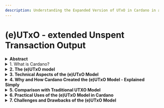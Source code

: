 ```yaml
---
description: Understanding the Expanded Version of UTxO in Cardano in a Simple Way
---
```


# (e)UTxO - extended Unspent Transaction Output

<details>

<summary><strong>Abstract</strong></summary>

{% hint style="success" %}
The (e)UTxO (Extended Unspent Transaction Output) model in Cardano enhances the traditional UTxO system by allowing more complex transactions, such as smart contracts. Unlike the basic UTxO model, which tracks the movement of assets as simple outputs from transactions, (e)UTxO can carry additional data (datum) and scripts, enabling the execution of smart contracts and supporting multi-assets. This model maintains the benefits of UTxO, such as security and transparency, while adding flexibility for developers to create more sophisticated applications on the Cardano blockchain.
{% endhint %}

</details>

<details>

<summary>1. What is Cardano?</summary>

{% hint style="info" %}
Cardano is a blockchain that focuses on being secure and flexible. It was made using science and research. Its main goals are to be sustainable, work reliably, and be clear about how it works. Cardano is open to everyone and wants to help people worldwide, especially those without bank services. It uses a special computer language to make sure it is very secure. Cardano is also creating a system for smart contracts, which are agreements that work automatically, to support new kinds of apps and to keep improving over time.
{% endhint %}

### 1.1 Cardano's ADA

Digital currency: ADA is Cardano's digital money. Like other digital currencies, you can buy, sell, and exchange ADA. It serves as a way to keep value and helps with fast, cheap money transfers, similar to other digital currencies.

Fuel for operations: ADA is needed to run things on Cardano's network. For example, to use a smart contract on Cardano, you pay with ADA. This use of ADA as 'fuel' helps keep the network running by encouraging those involved to process transactions and confirm blocks.

### 1.2 Cardano’s Vision

Bringing change: Cardano wants to make a difference in the real world. Its aim is to give financial services to those who don't have bank accounts, make voting more secure, and develop ways for people to safely keep their personal information.

### 1.3 The Community and Governance

Decentralization: Cardano aims for no single person or group to control it. It does this through a special way of making decisions, where people who own ADA can help decide its future. An important part of this are ADA staking pools, which help spread out the power of managing transactions and creating new blocks, so no one person or group is in charge. There are over 3,000 of these pools helping to keep Cardano running smoothly and securely. Please see our article "How to participate in Blockchain Governance " to learn more about governance and decentralized decision making.

Open participation: Anyone with ADA can help make decisions for Cardano. This means everyone has a chance to share their opinion. ADA owners can vote on changes or offer their ADA to a staking pool, or even start their own pool. This is not just for earning rewards but also plays a big role in how Cardano is run, as it affects which pools get to create blocks and have a say in the network.

Understanding ADA staking pools in Cardano shows us the blockchain is about building a fair digital world for all, not just technology. With many staking pools and chances for ADA owners to join, Cardano shows its dedication to shared control and people-powered governance. For more about staking, see "How staking works"

</details>

<details>

<summary><strong>2. The (e)UTxO model</strong></summary>

#### 2.1 What is the (e)UTxO Model?

The (e)UTxO model in Cardano, inspired by Bitcoin's reliable UTxO system which has worked well for over a decade, introduces improvements. It keeps Bitcoins strengths in handling transactions securely and efficiently but adds the ability to include more data in transactions, like smart contracts. This makes Cardano's blockchain more versatile, allowing for complex transactions and applications, while maintaining high security and performance standards.

The model also offers flexibility in transaction conditions, expanding the types of applications that can be developed on Cardano, especially those needing detailed transaction logic.

#### 2.2 Why is (e)UTxO Important?

* More than just storing money In Cardano, the (e)UTxO model doesn't just keep track of how much digital currency someone has. It also stores rules about how that money can be spent. This is especially useful for things like smart contracts.
* Security and efficiency The (e)UTxO model stands out for its security, ensuring transactions comply with set rules, and efficiency, by processing multiple transactions simultaneously. Moreover, its underlying UTxO mode has a proven track record as the longest tested account model as it is utilized by Bitcoin for over a decade without issues.
* Determinism Determinism in handling transactions and scripts means everything is predictable. This ensures a user knows in advance how their transaction will affect the blockchains state, avoiding surprises like failed script validations, unexpected fees or unanticipated changes in the ledger or script states.

</details>

<details>

<summary><strong>3. Technical Aspects of the (e)UTxO Model</strong></summary>

Cardano employs the extended Unspent Transaction Output ((e)UTxO) accounting framework, which is distinct from Ethereums account-based system. In the Ethereum model, each user maintains an account that holds a balance. As funds are transferred between accounts, these balances are accordingly adjusted.

<figure><img src="../../../.gitbook/assets/image.png" alt=""><figcaption><p><strong>EUtxO Model vs Account Model</strong> <br>(<a href="https://global.discourse-cdn.com/business4/uploads/cardano/optimized/3X/2/0/206e4f51eb92a1bf3534247e18b378f40495f213_2_1000x562.jpeg">https://global.discourse-cdn.com/business4/uploads/cardano/optimized/3X/2/0/206e4f51eb92a1bf3534247e18b378f40495f213_2_1000x562.jpeg</a>)</p></figcaption></figure>

* Transaction outputs as piggy banks: Imagine every transaction on Cardano creates a virtual piggy bank. Each piggy bank has a certain amount of Cardano's currency, ADA, and rules about how that ADA can be spent.
* "Extended" part: The 'Extended' in (e)UTxO means that these piggy banks can hold more than just ADA; they can also contain special instructions or conditions. This is like having a piggy bank that not only holds coins but also has a note attached saying under what conditions the coins can be used.

The "e" in (e)UTxO signifies "extended," enhancing the Unspent Transaction Output (UTxO) model. Unlike UTxO smart contracts, which only engage with direct requests to verify a transaction, the (e)UTxO model in Cardano offers advancements beyond this basic functionality.

<figure><img src="../../../.gitbook/assets/image (1).png" alt=""><figcaption><p><strong>EUtxO vs UTxO Model</strong> <br>(<a href="https://global.discourse-cdn.com/business4/uploads/cardano/optimized/3X/a/9/a9af3c665177df48ab5ed3b249b466db82dc59b7_2_1000x562.jpeg">https://global.discourse-cdn.com/business4/uploads/cardano/optimized/3X/a/9/a9af3c665177df48ab5ed3b249b466db82dc59b7_2_1000x562.jpeg</a></p></figcaption></figure>

#### 3.1 The (e)UTxO model integrates the following transaction mechanisms:

<figure><img src="../../../.gitbook/assets/image (2).png" alt=""><figcaption><p><strong>EUTxO Components</strong> <br>(<a href="https://global.discourse-cdn.com/business4/uploads/cardano/optimized/3X/b/3/b3351160eb9145c7cfc6a3cf80171547f09a8318_2_1000x533.jpeg">https://global.discourse-cdn.com/business4/uploads/cardano/optimized/3X/b/3/b3351160eb9145c7cfc6a3cf80171547f09a8318_2_1000x533.jpeg</a>) </p></figcaption></figure>

{% hint style="success" %}
The (e)UTxO model is a bit like a sophisticated way of tracking who owns what on the Cardano blockchain.
{% endhint %}

Let's break it down:

#### 3.2 How (e)UTxO Works

* Creating transaction outputs When someone sends ADA, they essentially create these piggy banks (transaction outputs) for the receiver.
* Spending ADA To spend ADA from a piggy bank, the receiver needs to meet the conditions attached to it. This could be something like providing a digital signature to prove they are the rightful owner.
* Unspent outputs Any ADA in these piggy banks that hasn't been used yet is what we call "Unspent Transaction Output" or UTXO. The 'Extended' part in (e)UTxO means these unspent outputs can do more complex things because of the extra information they hold.

#### 3.3 Benefits of (e)UTxO

Security: It's secure because every transaction is clearly tracked and conditions must be met to spend the ADA, reducing the chances of fraud. Versatility: It's versatile as it allows for more complex transactions, like those needed for smart contracts (automated digital contracts).

#### 3.4 (e)UTxO in Simple Transactions

Simple example: Imagine Alice sends 10 ADA to Bob. In the (e)UTxO model, this transaction would create a new piggy bank with 10 ADA that Bob can now spend. But, if there are special conditions attached to this ADA, Bob will need to meet them to use this money. A detailed walkthrough can be found in this video by IOG Academy.

#### 3.5 (e)UTxO in Smart Contracts

Smart contracts: These are like automated agreements. With (e)UTxO, these contracts can be more complex, involving various conditions and rules that must be met for the transaction to go through.

In essence, the (e)UTxO model in Cardano allows for both simple and complex transactions by creating these piggy banks (UTxOs) with specific rules for spending, ensuring security and enabling numerous functionalities on the blockchain.

</details>

<details>

<summary><strong>4. Why and How Cardano Created the (e)UTxO Model - Explained Simply</strong></summary>

Understanding the creation of the (e)UTxO model in Cardano might seem complicated, but let's simplify it:

#### 4.1 Reasons for Development

* Making Bitcoins UTxO model better Imagine Bitcoins UTxO model as a wallet where you keep all your different notes and coins. Cardano wanted to improve on this concept.
* Adding Ethereum smart contract features Ethereum uses a system similar to a bank account for its transactions and smart contracts. Cardano's goal was to combine Bitcoin's straightforward approach with the advanced features of Ethereum’s smart contracts. It's worth noting that Ethereum’s model might appear simpler than the UTxO model, suggesting that perhaps more detail is needed to explain why this might not always be the case.
* Solving existing problems The traditional UTxO model and the account-based model both have their drawbacks, such as dealing with complex transactions or scaling the system efficiently. The (e)UTxO model was designed to address these issues.

#### 4.2 Basic Ideas Behind the (e)UTxO Model

* Keeping things secure and easy A major idea behind the (e)UTxO model is to make sure it stays as secure and straightforward as the traditional UTXO model, kind of like keeping a wallet system both easy to understand and safe.
* Improving smart contracts The (e)UTxO model also aims to allow for more complicated transactions, especially with smart contracts. Think of it as programming your wallet to take care of payments automatically when certain conditions are met – that's what (e)UTxO offers.
* Being predictable and efficient Another focus of the (e)UTxO model is to ensure transactions are done predictably and the system works smoothly, even with lots of transactions happening.

In short, Cardanos (e)UTxO model was created to take the best parts of other blockchain systems while fixing their issues. Its main goals include keeping the system secure, making transactions for smart contracts better, and ensuring everything runs efficiently and predictably.

</details>

<details>

<summary><strong>5. Comparison with Traditional UTXO Model</strong></summary>

Let's compare Cardanos (e)UTxO model with the traditional UTXO model used in blockchains like Bitcoin to understand their differences in simpler terms.

The infographic below, created by IOG, shows a comparison between the two models:

<figure><img src="../../../.gitbook/assets/image (3).png" alt=""><figcaption><p><strong>Infographic Eutxo v. account-based-models</strong> <br>(<a href="https://www.essentialcardano.io/_next/image?url=https%3A%2F%2Fucarecdn.com%2F466e4cd4-7871-4fe9-a6c0-8dd66f06e0cc%2F&#x26;w=3840&#x26;q=75">https://www.essentialcardano.io/_next/image?url=https%3A%2F%2Fucarecdn.com%2F466e4cd4-7871-4fe9-a6c0-8dd66f06e0cc%2F&#x26;w=3840&#x26;q=75</a>)</p></figcaption></figure>

#### 5.1 Traditional UTXO model (example)

Like getting exact change: Think of the traditional UTxO model as getting change from a cash transaction. For example, if you buy something for $5 and pay with a $10 bill, you get $5 back as change.

In Bitcoin, when you make a transaction, the 'change' comes back to you as a new UTxO, representing your remaining balance.

Simple and secure: This model is straightforward and secure because it tracks each piece of currency (like each dollar bill) as it moves through transactions.

#### 5.2 Understanding the (e)UTxO Model in Cardano

Adding extra details Think of the (e)UTxO model as an upgrade to the traditional UTxO system. It's similar to receiving your change with a small note on each bill, specifying how you can use it in the future. This 'note' adds extra rules or details about the transaction.

Enabling smart contracts With these additional details, the (e)UTxO model lets Cardano manage smart contracts. Imagine money that knows when and how to spend itself based on predefined rules.

#### 5.3 Exploring the Key Differences and Benefits of the (e)UTxO Model

* Handling more complex transactions The traditional UTxO model is good for straightforward transactions, but the (e)UTxO model steps it up. It can deal with more complicated transactions because it includes extra information.
* Better scalability The (e)UTxO model is better at handling lots of transactions at once, which helps the network grow and manage more actions smoothly.
* Improved security While both models are secure, the (e)UTxO model adds extra layers of rules and conditions, giving you more control and making transactions safer.
* More versatile For those building decentralized apps, the (e)UTxO model is more versatile, allowing for many different kinds of transactions.

In short, Cardano's (e)UTxO model improves on the traditional UTXO model by keeping its straightforwardness and security but adds the capability for more complex, rule-guided transactions. This makes it more adaptable for various uses in the blockchain space.

</details>

<details>

<summary><strong>6. Practical Uses of the (e)UTxO Model in Cardano</strong></summary>

The (e)UTxO model in Cardano isn't just theory; it's a practical tool that opens up new possibilities in blockchain technology. Here's how it works in everyday applications, explained simply.

* Smart contracts: self-running digital contracts Think of smart contracts as automatic contracts with the rules coded right in. With the (e)UTxO model in Cardano, these contracts can follow more detailed rules and conditions.
* Example: It's like a high-tech vending machine that not only gives you a drink for the right amount of money but can also do more complicated deals, like only selling on certain days or to certain people.
* Financial transactions: safe and fast money moves The (e)UTxO model helps make sending money on Cardano both safe and fast, kind of like a super-secure digital mailing system where every package (your money) travels exactly where it should, following strict guidelines.
* Benefit: This reduces mistakes and scams, offering a trustworthy way to move digital money around.
* Decentralized finance (DeFi): banking without the bank DeFi lets you do banking stuff - like lending, borrowing, and investing - without an actual bank. The (e)UTxO model supports these services, ensuring they're safe and adaptable.
* Impact: This way, even people who can't use regular banks can get financial services, making finance more available to everyone.
* Tokenization and NFTs: making digital things you can own Tokenization means turning real assets into digital tokens. This includes NFTs, or unique digital items like artwork. The (e)UTxO model lets people create, buy, sell, and trade these digital items safely.
* Real-world example: Artists can sell their digital art as NFTs, and buyers can own these pieces confidently on the Cardano blockchain, thanks to the (e)UTxO model.

Unlike some platforms where managing tokens requires smart contracts, Cardano lets you issue tokens directly. This is a big deal because it simplifies creating and handling digital assets.

By making these applications possible, the (e)UTxO model helps Cardano make blockchain technology more practical and valuable for all sorts of digital finance and asset management.

</details>

<details>

<summary><strong>7. Challenges and Drawbacks of the (e)UTxO Model</strong></summary>

Even though the (e)UTxO model in Cardano brings a lot of benefits, like any technology, it has its own challenges and limitations. Let's break these down into simpler terms:

#### 7.1 Complexity for Developers

More difficult to create apps Imagine the (e)UTxO model as a high-tech smartphone with lots of features. While it can do more, it's also trickier to use. For those building apps on Cardano, this means facing more complexity due to the extra rules and data the (e)UTxO model includes.

Steep learning curve For developers new to this system, especially those from simpler backgrounds, starting to build on Cardano can be daunting.

#### 7.2 Scalability Concerns

Dealing with lots of activity Picture a road jam-packed with cars leading to slow-moving traffic. In the same way, the (e)UTxO model, despite being effective, might struggle when too many transactions are happening all at once, potentially causing delays or higher costs to process these transactions.

Finding the right balance As more complex contracts are used and the network expands, it can be tough to keep the system both complex enough to do what's needed and efficient enough to handle a lot of transactions.

#### 7.3 User Experience Issues

Making it easy for everyone The (e)UTxO model's complexity isn't just a hurdle for developers; ordinary users might also find it challenging to grasp how things work on Cardano, making the platform less user-friendly, especially for blockchain newcomers.

While there are hurdles, it's crucial to remember that the (e)UTxO model marks a significant advancement in blockchain tech. It's designed for better security and flexibility, suitable for numerous uses. As with any tech, tackling these limitations often paves the way for more innovation and progress.

#### 8. Wrapping up Cardano's (e)UTxO Model: A Fusion of Innovation and Flexibility in Blockchain Technology

Cardano's Extended Unspent Transaction Output ((e)UTxO) model is an advanced version of the traditional UTxO system, integrating complex data and rules within transactions. This enhancement allows for smart contracts to be directly embedded in transactions, facilitating not only the transfer of value but also the execution of specific instructions under defined conditions. It maintains the advantages of the original UTxO model, such as predictability and the ability to process transactions in parallel, while also introducing the capability to support intricate decentralized applications. Despite its complexity and the challenges it presents in managing numerous transactions simultaneously, the (e)UTxO model represents a significant progress in blockchain technology. It enhances security, increases the capacity for activity, and demonstrates Cardano's commitment to expanding the utility of blockchain beyond mere digital currency, towards a diverse ecosystem of decentralized applications and services.

</details>

